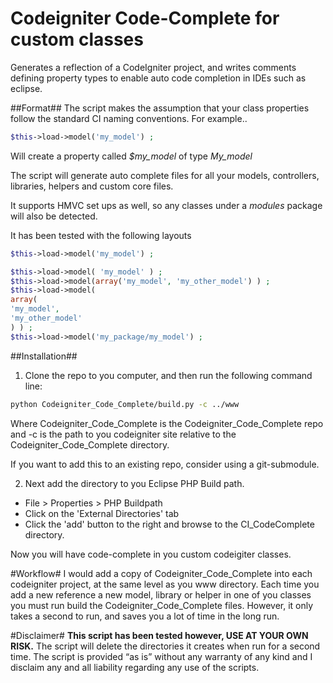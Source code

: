 Codeigniter Code-Complete for custom classes
============================================

Generates a reflection of a CodeIgniter project, and writes comments defining property types to enable auto code completion in IDEs such as eclipse.

##Format##
The script makes the assumption that your class properties follow the standard CI naming conventions.  For example.. 
```php
$this->load->model('my_model') ;
```

Will create a property called *$my_model* of type *My_model*

The script will generate auto complete files for all your models, controllers,  libraries,  helpers and custom core files. 

It supports HMVC set ups as well,  so any classes under a *modules* package will also be detected. 

It has been tested with the following layouts

```php
$this->load->model('my_model') ;

$this->load->model( 'my_model' ) ;
$this->load->model(array('my_model', 'my_other_model') ) ;
$this->load->model(
array(
'my_model', 
'my_other_model'
) ) ;
$this->load->model('my_package/my_model') ;
```
##Installation##
1) Clone the repo to you computer, and then run the following command line:

```bash
python Codeigniter_Code_Complete/build.py -c ../www
```
Where Codeigniter_Code_Complete is the Codeigniter_Code_Complete repo and -c is the path to you codeigniter site relative to the Codeigniter_Code_Complete directory.

If you want to add this to an existing repo, consider using a git-submodule.


2) Next add the directory to you Eclipse PHP Build path.

* File > Properties > PHP Buildpath
* Click on the 'External Directories' tab
* Click the 'add' button to the right and browse to the CI_CodeComplete directory.


Now you will have code-complete in you custom codeigiter classes.

#Workflow#
I would add a copy of Codeigniter_Code_Complete into each codeigniter project, at the same level as you www directory.
Each time you add a new reference a new model, library or helper in one of you classes you must run build the Codeigniter_Code_Complete files.
However, it only takes a second to run, and saves you a lot of time in the long run.

#Disclaimer#
**This script has been tested however, USE AT YOUR OWN RISK.**
The script will delete the directories it creates when run for a second time.
The script is provided “as is” without any warranty of any kind and I disclaim any and all liability regarding any use of the scripts.
